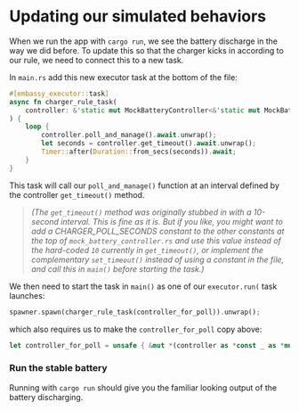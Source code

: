 # Updating our simulated behaviors

When we run the app with `cargo run`, we see the battery discharge in the way we did before.
To update this so that the charger kicks in according to our rule, we need to connect this to a new task.

In `main.rs` add this new executor task at the bottom of the file:

```rust
#[embassy_executor::task]
async fn charger_rule_task(
    controller: &'static mut MockBatteryController<&'static mut MockBattery, &'static mut MockCharger>
) {
    loop {
        controller.poll_and_manage().await.unwrap();
        let seconds = controller.get_timeout().await.unwrap();
        Timer::after(Duration::from_secs(seconds)).await;
    }
}
```
This task will call our `poll_and_manage()` function at an interval defined by the controller `get_timeout()` method.
>_(The `get_timeout()` method was originally stubbed in with a 10-second interval.  This is fine as it is.  But if you like,
you might want to add a CHARGER_POLL_SECONDS constant to the other constants at the top of `mock_battery_controller.rs` and use this value instead of the hard-coded `10` currently in `get_timeout()`, or implement the complementary `set_timeout()` instead of using a constant in the file, and call this in `main()` before starting the task.)_

We then need to start the task in `main()` as one of our `executor.run(` task launches:
```rust
spawner.spawn(charger_rule_task(controller_for_poll)).unwrap();
```
which also requires us to make the `controller_for_poll` copy above:
```rust
let controller_for_poll = unsafe { &mut *(controller as *const _ as *mut _) };
```

### Run the stable battery

Running with `cargo run` should give you the familiar looking output of the battery discharging.  



